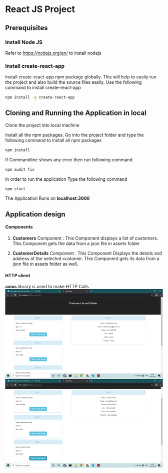 # React JS Project


## Prerequisites

### Install Node JS
Refer to https://nodejs.org/en/ to install nodejs

### Install create-react-app
Install create-react-app npm package globally. This will help to easily run the project and also build the source files easily. Use the following command to install create-react-app

```bash
npm install -g create-react-app
```

## Cloning and Running the Application in local

Clone the project into local machine

Install all the npm packages. Go into the project folder and type the following command to install all npm packages

```bash
npm install
```

If Commandline shows any error then run following command

```bash
npm audit fix
```

In order to run the application Type the following command

```bash
npm start
```

The Application Runs on **localhost:3000**

## Application design

#### Components

1. **Customers** Component : This Component displays a list of customers. This Component gets the data from a json file in assets folder

2. **CustomerDetails** Component : This Component Displays the details and address of the selected customer. This Component gets its data from a json file in assets folder as well.
#### HTTP client

**axios** library is used to make HTTP Calls
![main](main.png)
![addressNA](addressNA.png)

